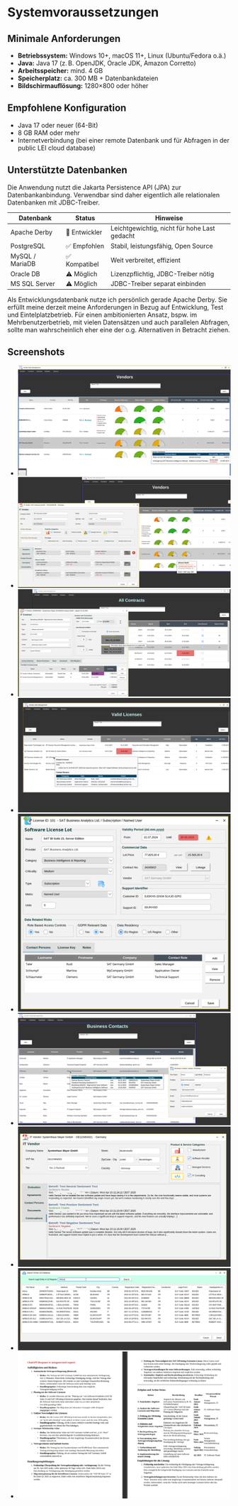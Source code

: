 # Systemvoraussetzungen

## Minimale Anforderungen

- **Betriebssystem:** Windows 10+, macOS 11+, Linux (Ubuntu/Fedora o.ä.)
- **Java:** Java 17 (z. B. OpenJDK, Oracle JDK, Amazon Corretto)
- **Arbeitsspeicher:** mind. 4 GB
- **Speicherplatz:** ca. 300 MB + Datenbankdateien
- **Bildschirmauflösung:** 1280×800 oder höher

## Empfohlene Konfiguration

- Java 17 oder neuer (64-Bit)
- 8 GB RAM oder mehr
- Internetverbindung (bei einer remote Datenbank und für Abfragen in der public LEI cloud database)

## Unterstützte Datenbanken
Die Anwendung nutzt die Jakarta Persistence API (JPA) zur Datenbankanbindung. 
Verwendbar sind daher eigentlich alle relationalen Datenbanken mit JDBC-Treiber. 

| Datenbank         | Status            | Hinweise                                     |
|-------------------|-------------------|----------------------------------------------|
| Apache Derby      | 🧪 Entwickler     | Leichtgewichtig, nicht für hohe Last gedacht |
| PostgreSQL        | ✅ Empfohlen      | Stabil, leistungsfähig, Open Source          |
| MySQL / MariaDB   | ✅ Kompatibel     | Weit verbreitet, effizient                   |
| Oracle DB         | ⚠️ Möglich        | Lizenzpflichtig, JDBC-Treiber nötig          |
| MS SQL Server     | ⚠️ Möglich        | JDBC-Treiber separat einbinden               |

Als Entwicklungsdatenbank nutze ich persönlich gerade Apache Derby. Sie erfüllt meine derzeit meine Anforderungen in Bezug auf Entwicklung, Test und Eintelplatzbetrieb. 
Für einen ambitionierten Ansatz, bspw. im Mehrbenutzerbetrieb, mit vielen Datensätzen und auch parallelen Abfragen, sollte man wahrscheinlich eher eine der o.g. Alternativen in Betracht ziehen. 

## Screenshots 
- ![Alt-Text](Bild001.png)
- ![Alt-Text](Bild002.png)
- ![Alt-Text](Bildschirmfoto_68.png)
- ![Alt-Text](Bildschirmfoto_18.png)
- ![Alt-Text](Bild003.png)
- ![Alt-Text](Bildschirmfoto_20.png)
- ![Alt-Text](Bildschirmfoto_24.png)
- ![Alt-Text](Bildschirmfoto_50.png)
- ![Alt-Text](Bild08.png)
